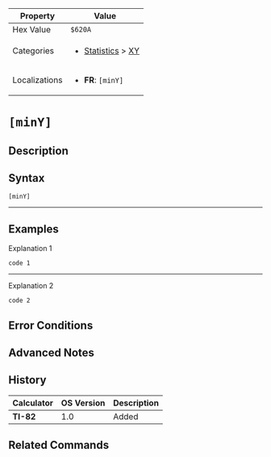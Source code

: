 | Property      | Value |
|---------------|-------|
| Hex Value     | `$620A`|
| Categories    | <ul><li>[Statistics](<../categories/Statistics.md>) > [XY](<../categories/Statistics.md#XY>)</li></ul> |
| Localizations | <ul><li><b>FR</b>: `[minY]`</li></ul> |

# `[minY]`

## Description




## Syntax
`[minY]`

<hr>

## Examples

Explanation 1
```ti-basic
code 1
```
---
Explanation 2
```ti-basic
code 2
```

## Error Conditions


## Advanced Notes


## History
| Calculator | OS Version | Description |
|------------|------------|-------------|
| <b>TI-82</b> | 1.0 | Added |

## Related Commands


